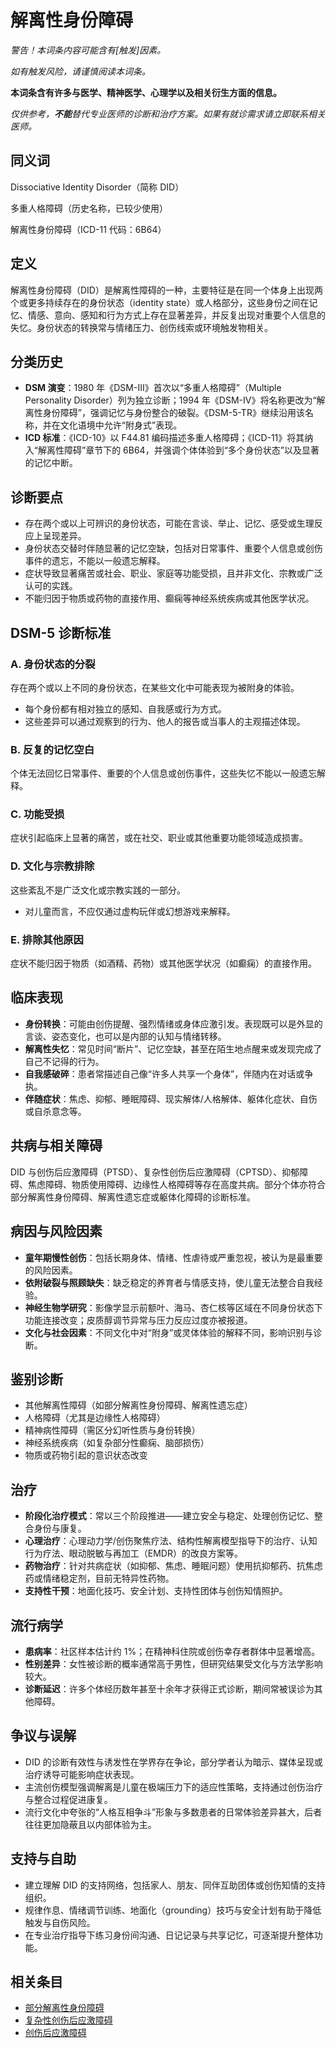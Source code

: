 # 解离性身份障碍

**警告！本词条内容可能含有*[触发]*因素。**

_如有触发风险，请谨慎阅读本词条。_

**本词条含有许多与医学、精神医学、心理学以及相关衍生方面的信息。**

_仅供参考，**不能**替代专业医师的诊断和治疗方案。如果有就诊需求请立即联系相关医师。_

## 同义词

Dissociative Identity Disorder（简称 DID）

多重人格障碍（历史名称，已较少使用）

解离性身份障碍（ICD-11 代码：6B64）

## 定义

解离性身份障碍（DID）是解离性障碍的一种，主要特征是在同一个体身上出现两个或更多持续存在的身份状态（identity state）或人格部分，这些身份之间在记忆、情感、意向、感知和行为方式上存在显著差异，并反复出现对重要个人信息的失忆。身份状态的转换常与情绪压力、创伤线索或环境触发物相关。

## 分类历史

* **DSM 演变**：1980 年《DSM-III》首次以“多重人格障碍”（Multiple Personality Disorder）列为独立诊断；1994 年《DSM-IV》将名称更改为“解离性身份障碍”，强调记忆与身份整合的破裂。《DSM-5-TR》继续沿用该名称，并在文化语境中允许“附身式”表现。
* **ICD 标准**：《ICD-10》以 F44.81 编码描述多重人格障碍；《ICD-11》将其纳入“解离性障碍”章节下的 6B64，并强调个体体验到“多个身份状态”以及显著的记忆中断。

## 诊断要点

* 存在两个或以上可辨识的身份状态，可能在言谈、举止、记忆、感受或生理反应上呈现差异。
* 身份状态交替时伴随显著的记忆空缺，包括对日常事件、重要个人信息或创伤事件的遗忘，不能以一般遗忘解释。
* 症状导致显著痛苦或社会、职业、家庭等功能受损，且并非文化、宗教或广泛认可的实践。
* 不能归因于物质或药物的直接作用、癫痫等神经系统疾病或其他医学状况。

## DSM-5 诊断标准

### A. 身份状态的分裂

存在两个或以上不同的身份状态，在某些文化中可能表现为被附身的体验。

- 每个身份都有相对独立的感知、自我感或行为方式。
- 这些差异可以通过观察到的行为、他人的报告或当事人的主观描述体现。

### B. 反复的记忆空白

个体无法回忆日常事件、重要的个人信息或创伤事件，这些失忆不能以一般遗忘解释。

### C. 功能受损

症状引起临床上显著的痛苦，或在社交、职业或其他重要功能领域造成损害。

### D. 文化与宗教排除

这些紊乱不是广泛文化或宗教实践的一部分。

- 对儿童而言，不应仅通过虚构玩伴或幻想游戏来解释。

### E. 排除其他原因

症状不能归因于物质（如酒精、药物）或其他医学状况（如癫痫）的直接作用。

## 临床表现

* **身份转换**：可能由创伤提醒、强烈情绪或身体应激引发。表现既可以是外显的言谈、姿态变化，也可以是内部的认知与情绪转移。
* **解离性失忆**：常见时间“断片”、记忆空缺，甚至在陌生地点醒来或发现完成了自己不记得的行为。
* **自我感破碎**：患者常描述自己像“许多人共享一个身体”，伴随内在对话或争执。
* **伴随症状**：焦虑、抑郁、睡眠障碍、现实解体/人格解体、躯体化症状、自伤或自杀意念等。

## 共病与相关障碍

DID 与创伤后应激障碍（PTSD）、复杂性创伤后应激障碍（CPTSD）、抑郁障碍、焦虑障碍、物质使用障碍、边缘性人格障碍等存在高度共病。部分个体亦符合部分解离性身份障碍、解离性遗忘症或躯体化障碍的诊断标准。

## 病因与风险因素

* **童年期慢性创伤**：包括长期身体、情绪、性虐待或严重忽视，被认为是最重要的风险因素。
* **依附破裂与照顾缺失**：缺乏稳定的养育者与情感支持，使儿童无法整合自我经验。
* **神经生物学研究**：影像学显示前额叶、海马、杏仁核等区域在不同身份状态下功能连接改变；皮质醇调节异常与压力反应过度亦被报道。
* **文化与社会因素**：不同文化中对“附身”或灵体体验的解释不同，影响识别与诊断。

## 鉴别诊断

* 其他解离性障碍（如部分解离性身份障碍、解离性遗忘症）
* 人格障碍（尤其是边缘性人格障碍）
* 精神病性障碍（需区分幻听性质与身份转换）
* 神经系统疾病（如复杂部分性癫痫、脑部损伤）
* 物质或药物引起的意识状态改变

## 治疗

* **阶段化治疗模式**：常以三个阶段推进——建立安全与稳定、处理创伤记忆、整合身份与康复。
* **心理治疗**：心理动力学/创伤聚焦疗法、结构性解离模型指导下的治疗、认知行为疗法、眼动脱敏与再加工（EMDR）的改良方案等。
* **药物治疗**：针对共病症状（如抑郁、焦虑、睡眠问题）使用抗抑郁药、抗焦虑药或情绪稳定剂，目前无特异性药物。
* **支持性干预**：地面化技巧、安全计划、支持性团体与创伤知情照护。

## 流行病学

* **患病率**：社区样本估计约 1%；在精神科住院或创伤幸存者群体中显著增高。
* **性别差异**：女性被诊断的概率通常高于男性，但研究结果受文化与方法学影响较大。
* **诊断延迟**：许多个体经历数年甚至十余年才获得正式诊断，期间常被误诊为其他障碍。

## 争议与误解

* DID 的诊断有效性与诱发性在学界存在争论，部分学者认为暗示、媒体呈现或治疗诱导可能影响症状表现。
* 主流创伤模型强调解离是儿童在极端压力下的适应性策略，支持通过创伤治疗与整合过程促进康复。
* 流行文化中夸张的“人格互相争斗”形象与多数患者的日常体验差异甚大，后者往往更加隐蔽且以内部体验为主。

## 支持与自助

* 建立理解 DID 的支持网络，包括家人、朋友、同伴互助团体或创伤知情的支持组织。
* 规律作息、情绪调节训练、地面化（grounding）技巧与安全计划有助于降低触发与自伤风险。
* 在专业治疗指导下练习身份间沟通、日记记录与共享记忆，可逐渐提升整体功能。

## 相关条目

* [部分解离性身份障碍](部分解离性身份障碍.md)
* [复杂性创伤后应激障碍](复杂性创伤后应激障碍.md)
* [创伤后应激障碍](创伤.md)

